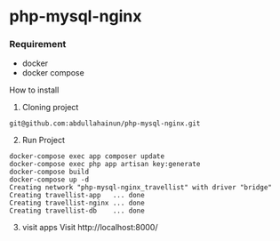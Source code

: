 # php-mysql-nginx
### Requirement
- docker
- docker compose

How to install
1. Cloning project
```
git@github.com:abdullahainun/php-mysql-nginx.git
```
2. Run Project
```
docker-compose exec app composer update
docker-compose exec php app artisan key:generate
docker-compose build
docker-compose up -d
Creating network "php-mysql-nginx_travellist" with driver "bridge"
Creating travellist-app   ... done
Creating travellist-nginx ... done
Creating travellist-db    ... done
```
3. visit apps
Visit http://localhost:8000/
